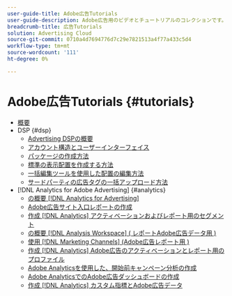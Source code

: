 ```yaml
---
user-guide-title: Adobe広告Tutorials
user-guide-description: Adobe広告用のビデオとチュートリアルのコレクションです。
breadcrumb-title: 広告Tutorials
solution: Advertising Cloud
source-git-commit: 0710a4d7694776d7c29e7821513a4f77a433c5d4
workflow-type: tm+mt
source-wordcount: '111'
ht-degree: 0%

---
```



# Adobe広告Tutorials {#tutorials}

+ [概要](overview.md)
+ DSP {#dsp}
   + [Advertising DSPの概要](/help/dsp/intro.md)
   + [アカウント構造とユーザーインターフェイス](/help/dsp/ui.md)
   + [パッケージの作成方法](/help/dsp/package-create.md)
   + [標準の表示配置を作成する方法](/help/dsp/placement-create.md)
   + [一括編集ツールを使用した配置の編集方法](/help/dsp/bulk-edit-placement-tools.md)
   + [サードパーティの広告タグの一括アップロード方法](/help/dsp/bulk-upload-third-party-ad-tags.md)
+ [!DNL Analytics for Adobe Advertising] {#analytics}
   + [の概要 [!DNL Analytics for Advertising]](/help/integrations/analytics/intro-a4adc.md)
   + [Adobe広告サイト入口レポートの作成](/help/integrations/analytics/analytics-site-entry-a4adc.md)
   + [作成 [!DNL Analytics] アクティベーションおよびレポート用のセグメント](/help/integrations/analytics/analytics-segments-a4adc.md)
   + [の概要 [!DNL Analysis Workspace] ( レポートAdobe広告データ用 )](/help/integrations/analytics/analytics-analysis-workspace-a4adc.md)
   + [使用 [!DNL Marketing Channels] (Adobe広告レポート用 )](/help/integrations/analytics/analytics-reporting-a4adc.md)
   + [作成 [!DNL Analytics] Adobe広告のアクティベーションとレポート用のプロファイル](/help/integrations/analytics/analytics-profiles-a4adc.md)
   + [Adobe Analyticsを使用した、開始前キャンペーン分析の作成](/help/integrations/analytics/analytics-pre-launch-a4adc.md)
   + [Adobe AnalyticsでのAdobe広告ダッシュボードの作成](/help/integrations/analytics/analytics-dashboards-a4adc.md)
   + [作成 [!DNL Analytics] カスタム指標とAdobe広告データ](/help/integrations/analytics/analytics-custom-metrics-a4adc.md)

<!-- Add to DSP chapter once the videos are complete:
  + [How to Create a Placement](/help/dsp/placement-create.md)
  + [Placement Targeting Capabilities](/help/dsp/placement-targeting.md)
  + [Audience Libraries and Applying Behavioral Targeting](/help/dsp/audience-libraries.md)
-->

<!-- If I move the "Analytics for Advertising chapter into a larger Integrations chapter, then I'll need to set up redirects by copying a CSV file into this repo and populating it for those legacy file names. -->